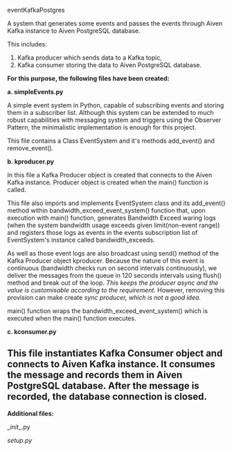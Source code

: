 eventKafkaPostgres

A system that generates some events and passes the events through Aiven Kafka instance to Aiven PostgreSQL database. 

This includes:
1. Kafka producer which sends data to a Kafka topic,
2. Kafka consumer storing the data to Aiven PostgreSQL database.

**For this purpose, the following files have been created:**

**a. simpleEvents.py**

A simple event system in Python, capable of subscribing events and storing them in a subscriber list.
Although this system can be extended to much robust capabilities with messaging system and triggers using 
the Observer Pattern, the minimalistic implementation is enough for this project.

This file contains a Class EventSystem and it's methods add_event() and remove_event().


**b. kproducer.py**

In this file a Kafka Producer object is created that connects to the Aiven Kafka instance.
Producer object is created when the main() function is called.
 
This file also imports and implements EventSystem class and its add_event() method within 
bandwidth_exceed_event_system() function that, upon execution with main() function, generates 
Bandwidth Exceed waring logs (when the system bandwidth usage exceeds given limit(non-event range))
and registers those logs as events in the events subscription list of EventSystem's instance called 
bandwidth_exceeds. 

As well as those event logs are also broadcast using send() method of the Kafka Producer object kproducer.
Because the nature of this event is continuous (bandwidth checks run on second intervals continuously),
we deliver the messages from the queue in 120 seconds intervals using flush() method and break out of the loop. 
_This keeps the producer async and the value is customisable according to the requirement._
However, removing this provision can make create _sync producer, which is not a good idea._
 
main() function wraps the bandwidth_exceed_event_system() which is executed when the main() function executes.

**c. kconsumer.py**

This file instantiates Kafka Consumer object and connects to Aiven Kafka instance.
It consumes the message and records them in Aiven PostgreSQL database.
After the message is recorded, the database connection is closed.
----------------------
**Additional files:**

\__init__.py

*setup.py*


